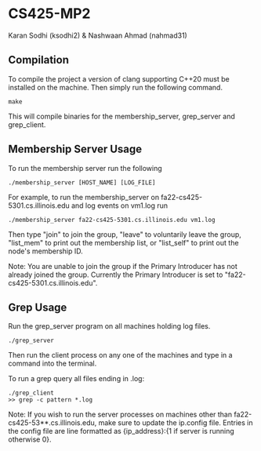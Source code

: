# CS425-MP2
Karan Sodhi (ksodhi2) & Nashwaan Ahmad (nahmad31)


## Compilation
To compile the project a version of clang supporting C++20 must be installed on the machine. Then simply run the following command. 
```
make
```
This will compile binaries for the membership_server, grep_server and grep_client.

## Membership Server Usage 
To run the membership server run the following
```
./membership_server [HOST_NAME] [LOG_FILE]
```
For example, to run the membership_server on fa22-cs425-5301.cs.illinois.edu and log events on vm1.log run
```
./membership_server fa22-cs425-5301.cs.illinois.edu vm1.log
```

Then type "join" to join the group, "leave" to voluntarily leave the group, "list_mem" to print out the membership list, or "list_self" to print out the node's membership ID.

Note: You are unable to join the group if the Primary Introducer has not already joined the group. Currently the Primary Introducer is set to "fa22-cs425-5301.cs.illinois.edu".

## Grep Usage 

Run the grep_server program on all machines holding log files.
```
./grep_server
```
Then run the client process on any one of the machines and type in a command into the terminal.

To run a grep query all files ending in .log:
```
./grep_client
>> grep -c pattern *.log

```
Note: If you wish to run the server processes on machines other than fa22-cs425-53**.cs.illinois.edu, make sure to update the ip.config file. 
Entries in the config file are line formatted as {ip_address}:{1 if server is running otherwise 0}.
